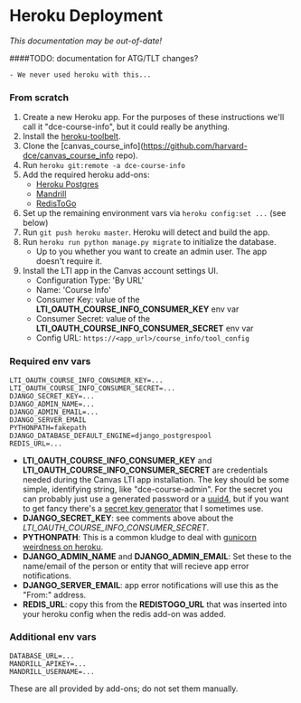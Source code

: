 # Heroku Deployment

_This documentation may be out-of-date!_

####TODO: documentation for ATG/TLT changes?

    - We never used heroku with this...

### From scratch

1. Create a new Heroku app. For the purposes of these instructions we'll call it "dce-course-info", but it could really be anything.
2. Install the [heroku-toolbelt](https://toolbelt.heroku.com/).
3. Clone the [canvas_course_info](https://github.com/harvard-dce/canvas_course_info repo).
4. Run `heroku git:remote -a dce-course-info`
5. Add the required heroku add-ons: 
    * [Heroku Postgres](https://addons.heroku.com/heroku-postgresql) 
    * [Mandrill](https://addons.heroku.com/mandrill)
    * [RedisToGo](https://elements.heroku.com/addons/redistogo)
6. Set up the remaining environment vars via `heroku config:set ...` (see below)
7. Run `git push heroku master`. Heroku will detect and build the app.
8. Run `heroku run python manage.py migrate` to initialize the database. 
    * Up to you whether you want to create an admin user. The app doesn't require it.
9. Install the LTI app in the Canvas account settings UI. 
    * Configuration Type: 'By URL'
    * Name: 'Course Info'
    * Consumer Key: value of the **LTI_OAUTH_COURSE_INFO_CONSUMER_KEY** env var
    * Consumer Secret: value of the **LTI_OAUTH_COURSE_INFO_CONSUMER_SECRET** env var
    * Config URL: `https://<app_url>/course_info/tool_config`

### Required env vars

```
LTI_OAUTH_COURSE_INFO_CONSUMER_KEY=...
LTI_OAUTH_COURSE_INFO_CONSUMER_SECRET=...
DJANGO_SECRET_KEY=...
DJANGO_ADMIN_NAME=...
DJANGO_ADMIN_EMAIL=...
DJANGO_SERVER_EMAIL
PYTHONPATH=fakepath
DJANGO_DATABASE_DEFAULT_ENGINE=django_postgrespool
REDIS_URL=...
```

* **LTI_OAUTH_COURSE_INFO_CONSUMER_KEY** and **LTI_OAUTH_COURSE_INFO_CONSUMER_SECRET** are credentials needed during the Canvas LTI app installation. The key should be some simple, identifying string, like "dce-course-admin". For the secret you can probably just use a generated password or a [uuid4](http://en.wikipedia.org/wiki/Universally_unique_identifier#Version_4_.28random.29), but if you want to get fancy there's a [secret key generator](http://techblog.leosoto.com/django-secretkey-generation/) that I sometimes use.
* **DJANGO_SECRET_KEY**: see comments above about the *LTI_OAUTH_COURSE_INFO_CONSUMER_SECRET*.
* **PYTHONPATH**: This is a common kludge to deal with [gunicorn weirdness on heroku](https://github.com/heroku/heroku-buildpack-python/wiki/Troubleshooting#no-module-named-appwsgiapp).
* **DJANGO_ADMIN_NAME** and **DJANGO_ADMIN_EMAIL**: Set these to the name/email of the person or entity that will recieve app error notifications.
* **DJANGO_SERVER_EMAIL**: app error notifications will use this as the "From:" address.
* **REDIS_URL**: copy this from the **REDISTOGO_URL** that was inserted into your heroku config when the redis add-on was added.

### Additional env vars

```
DATABASE_URL=...
MANDRILL_APIKEY=...
MANDRILL_USERNAME=...
```

These are all provided by add-ons; do not set them manually.


